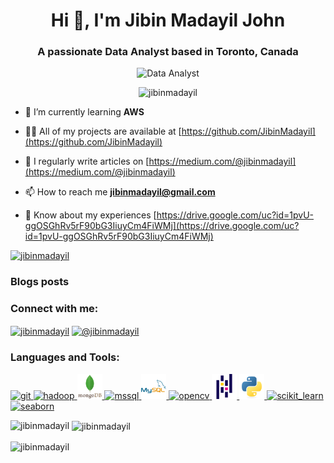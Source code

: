 
<h1 align="center">Hi 👋, I'm Jibin Madayil John</h1>
<h3 align="center">A passionate Data Analyst based in Toronto, Canada</h3>

<div align="center">
  <img alt="Data Analyst" src="https://user-images.githubusercontent.com/66437638/151714978-6737d779-3d35-4926-9d9f-1f4f16946e7a.gif">
</div>


<p align="center"> <img src="https://komarev.com/ghpvc/?username=jibinmadayil&label=Profile%20views&color=0e75b6&style=flat" alt="jibinmadayil" /> </p>

- 🌱 I’m currently learning **AWS**

- 👨‍💻 All of my projects are available at [https://github.com/JibinMadayil](https://github.com/JibinMadayil)

- 📝 I regularly write articles on [https://medium.com/@jibinmadayil](https://medium.com/@jibinmadayil)

- 📫 How to reach me **jibinmadayil@gmail.com**

- 📄 Know about my experiences [https://drive.google.com/uc?id=1pvU-ggOSGhRv5rF90bG3IiuyCm4FiWMj](https://drive.google.com/uc?id=1pvU-ggOSGhRv5rF90bG3IiuyCm4FiWMj)

<p align="left"> <a href="https://github.com/ryo-ma/github-profile-trophy"><img src="https://github-profile-trophy.vercel.app/?username=jibinmadayil" alt="jibinmadayil" /></a> </p>



### Blogs posts
<!-- BLOG-POST-LIST:START -->
<!-- BLOG-POST-LIST:END -->

<h3 align="left">Connect with me:</h3>
<p align="left">
<a href="https://linkedin.com/in/jibinmadayil" target="blank"><img align="center" src="https://raw.githubusercontent.com/rahuldkjain/github-profile-readme-generator/master/src/images/icons/Social/linked-in-alt.svg" alt="jibinmadayil" height="30" width="40" /></a>
<a href="https://medium.com/@jibinmadayil" target="blank"><img align="center" src="https://raw.githubusercontent.com/rahuldkjain/github-profile-readme-generator/master/src/images/icons/Social/medium.svg" alt="@jibinmadayil" height="30" width="40" /></a>
</p>

<h3 align="left">Languages and Tools:</h3>
<p align="left"> <a href="https://git-scm.com/" target="_blank" rel="noreferrer"> <img src="https://www.vectorlogo.zone/logos/git-scm/git-scm-icon.svg" alt="git" width="40" height="40"/> </a> <a href="https://hadoop.apache.org/" target="_blank" rel="noreferrer"> <img src="https://www.vectorlogo.zone/logos/apache_hadoop/apache_hadoop-icon.svg" alt="hadoop" width="40" height="40"/> </a> <a href="https://www.mongodb.com/" target="_blank" rel="noreferrer"> <img src="https://raw.githubusercontent.com/devicons/devicon/master/icons/mongodb/mongodb-original-wordmark.svg" alt="mongodb" width="40" height="40"/> </a> <a href="https://www.microsoft.com/en-us/sql-server" target="_blank" rel="noreferrer"> <img src="https://www.svgrepo.com/show/303229/microsoft-sql-server-logo.svg" alt="mssql" width="40" height="40"/> </a> <a href="https://www.mysql.com/" target="_blank" rel="noreferrer"> <img src="https://raw.githubusercontent.com/devicons/devicon/master/icons/mysql/mysql-original-wordmark.svg" alt="mysql" width="40" height="40"/> </a> <a href="https://opencv.org/" target="_blank" rel="noreferrer"> <img src="https://www.vectorlogo.zone/logos/opencv/opencv-icon.svg" alt="opencv" width="40" height="40"/> </a> <a href="https://pandas.pydata.org/" target="_blank" rel="noreferrer"> <img src="https://raw.githubusercontent.com/devicons/devicon/2ae2a900d2f041da66e950e4d48052658d850630/icons/pandas/pandas-original.svg" alt="pandas" width="40" height="40"/> </a> <a href="https://www.python.org" target="_blank" rel="noreferrer"> <img src="https://raw.githubusercontent.com/devicons/devicon/master/icons/python/python-original.svg" alt="python" width="40" height="40"/> </a> <a href="https://scikit-learn.org/" target="_blank" rel="noreferrer"> <img src="https://upload.wikimedia.org/wikipedia/commons/0/05/Scikit_learn_logo_small.svg" alt="scikit_learn" width="40" height="40"/> </a> <a href="https://seaborn.pydata.org/" target="_blank" rel="noreferrer"> <img src="https://seaborn.pydata.org/_images/logo-mark-lightbg.svg" alt="seaborn" width="40" height="40"/> </a> </p>

<p><img align="left" src="https://github-readme-stats.vercel.app/api/top-langs?username=jibinmadayil&show_icons=true&locale=en&layout=compact" alt="jibinmadayil" /></p>

<p>&nbsp;<img align="center" src="https://github-readme-stats.vercel.app/api?username=jibinmadayil&show_icons=true&locale=en" alt="jibinmadayil" /></p>

<p><img align="center" src="https://github-readme-streak-stats.herokuapp.com/?user=jibinmadayil&" alt="jibinmadayil" /></p>
